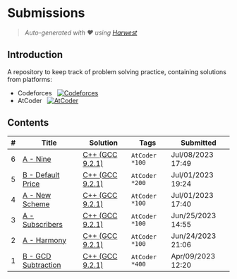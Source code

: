 Submissions
======================
> *Auto-generated with ❤ using [Harwest](https://github.com/nileshsah/harwest-tool)*

## Introduction

A repository to keep track of problem solving practice, containing solutions from platforms:
* Codeforces &nbsp; [![Codeforces](https://run.kaist.ac.kr/badges/codeforces/kodershut.svg)](https://codeforces.com/profile/kodershut)
* AtCoder &nbsp; [![AtCoder](https://run.kaist.ac.kr/badges/atcoder/kodershut.svg)](https://atcoder.jp/users/kodershut)


## Contents

| # | Title | Solution | Tags | Submitted |
|---| ----- | -------- | ---- | --------- |
6 | [A - Nine](https://atcoder.jp/contests/abc309/tasks/abc309_a) | [C++ (GCC 9.2.1)](./atcoder/abc309/A.cpp) | `AtCoder` `*100` | Jul/08/2023 17:49 | 
5 | [B - Default Price](https://atcoder.jp/contests/abc308/tasks/abc308_b) | [C++ (GCC 9.2.1)](./atcoder/abc308/B.cpp) | `AtCoder` `*200` | Jul/01/2023 19:24 | 
4 | [A - New Scheme](https://atcoder.jp/contests/abc308/tasks/abc308_a) | [C++ (GCC 9.2.1)](./atcoder/abc308/A.cpp) | `AtCoder` `*100` | Jul/01/2023 17:40 | 
3 | [A - Subscribers](https://atcoder.jp/contests/nikkei2019-qual/tasks/nikkei2019_qual_a) | [C++ (GCC 9.2.1)](./atcoder/nikkei2019-qual/A.cpp) | `AtCoder` `*100` | Jun/25/2023 14:55 | 
2 | [A - Harmony](https://atcoder.jp/contests/abc135/tasks/abc135_a) | [C++ (GCC 9.2.1)](./atcoder/abc135/A.cpp) | `AtCoder` `*100` | Jun/24/2023 21:06 | 
1 | [B - GCD Subtraction](https://atcoder.jp/contests/arc159/tasks/arc159_b) | [C++ (GCC 9.2.1)](./atcoder/arc159/B.cpp) | `AtCoder` `*400` | Apr/09/2023 12:20 | 
